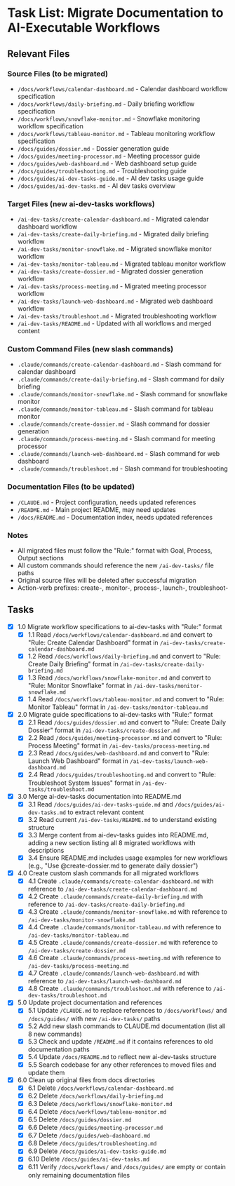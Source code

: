 # Task List: Migrate Documentation to AI-Executable Workflows

## Relevant Files

### Source Files (to be migrated)
- `/docs/workflows/calendar-dashboard.md` - Calendar dashboard workflow specification
- `/docs/workflows/daily-briefing.md` - Daily briefing workflow specification
- `/docs/workflows/snowflake-monitor.md` - Snowflake monitoring workflow specification
- `/docs/workflows/tableau-monitor.md` - Tableau monitoring workflow specification
- `/docs/guides/dossier.md` - Dossier generation guide
- `/docs/guides/meeting-processor.md` - Meeting processor guide
- `/docs/guides/web-dashboard.md` - Web dashboard setup guide
- `/docs/guides/troubleshooting.md` - Troubleshooting guide
- `/docs/guides/ai-dev-tasks-guide.md` - AI dev tasks usage guide
- `/docs/guides/ai-dev-tasks.md` - AI dev tasks overview

### Target Files (new ai-dev-tasks workflows)
- `/ai-dev-tasks/create-calendar-dashboard.md` - Migrated calendar dashboard workflow
- `/ai-dev-tasks/create-daily-briefing.md` - Migrated daily briefing workflow
- `/ai-dev-tasks/monitor-snowflake.md` - Migrated snowflake monitor workflow
- `/ai-dev-tasks/monitor-tableau.md` - Migrated tableau monitor workflow
- `/ai-dev-tasks/create-dossier.md` - Migrated dossier generation workflow
- `/ai-dev-tasks/process-meeting.md` - Migrated meeting processor workflow
- `/ai-dev-tasks/launch-web-dashboard.md` - Migrated web dashboard workflow
- `/ai-dev-tasks/troubleshoot.md` - Migrated troubleshooting workflow
- `/ai-dev-tasks/README.md` - Updated with all workflows and merged content

### Custom Command Files (new slash commands)
- `.claude/commands/create-calendar-dashboard.md` - Slash command for calendar dashboard
- `.claude/commands/create-daily-briefing.md` - Slash command for daily briefing
- `.claude/commands/monitor-snowflake.md` - Slash command for snowflake monitor
- `.claude/commands/monitor-tableau.md` - Slash command for tableau monitor
- `.claude/commands/create-dossier.md` - Slash command for dossier generation
- `.claude/commands/process-meeting.md` - Slash command for meeting processor
- `.claude/commands/launch-web-dashboard.md` - Slash command for web dashboard
- `.claude/commands/troubleshoot.md` - Slash command for troubleshooting

### Documentation Files (to be updated)
- `/CLAUDE.md` - Project configuration, needs updated references
- `/README.md` - Main project README, may need updates
- `/docs/README.md` - Documentation index, needs updated references

### Notes
- All migrated files must follow the "Rule:" format with Goal, Process, Output sections
- All custom commands should reference the new `/ai-dev-tasks/` file paths
- Original source files will be deleted after successful migration
- Action-verb prefixes: create-, monitor-, process-, launch-, troubleshoot-

## Tasks

- [x] 1.0 Migrate workflow specifications to ai-dev-tasks with "Rule:" format
  - [x] 1.1 Read `/docs/workflows/calendar-dashboard.md` and convert to "Rule: Create Calendar Dashboard" format in `/ai-dev-tasks/create-calendar-dashboard.md`
  - [x] 1.2 Read `/docs/workflows/daily-briefing.md` and convert to "Rule: Create Daily Briefing" format in `/ai-dev-tasks/create-daily-briefing.md`
  - [x] 1.3 Read `/docs/workflows/snowflake-monitor.md` and convert to "Rule: Monitor Snowflake" format in `/ai-dev-tasks/monitor-snowflake.md`
  - [x] 1.4 Read `/docs/workflows/tableau-monitor.md` and convert to "Rule: Monitor Tableau" format in `/ai-dev-tasks/monitor-tableau.md`

- [x] 2.0 Migrate guide specifications to ai-dev-tasks with "Rule:" format
  - [x] 2.1 Read `/docs/guides/dossier.md` and convert to "Rule: Create Daily Dossier" format in `/ai-dev-tasks/create-dossier.md`
  - [x] 2.2 Read `/docs/guides/meeting-processor.md` and convert to "Rule: Process Meeting" format in `/ai-dev-tasks/process-meeting.md`
  - [x] 2.3 Read `/docs/guides/web-dashboard.md` and convert to "Rule: Launch Web Dashboard" format in `/ai-dev-tasks/launch-web-dashboard.md`
  - [x] 2.4 Read `/docs/guides/troubleshooting.md` and convert to "Rule: Troubleshoot System Issues" format in `/ai-dev-tasks/troubleshoot.md`

- [x] 3.0 Merge ai-dev-tasks documentation into README.md
  - [x] 3.1 Read `/docs/guides/ai-dev-tasks-guide.md` and `/docs/guides/ai-dev-tasks.md` to extract relevant content
  - [x] 3.2 Read current `/ai-dev-tasks/README.md` to understand existing structure
  - [x] 3.3 Merge content from ai-dev-tasks guides into README.md, adding a new section listing all 8 migrated workflows with descriptions
  - [x] 3.4 Ensure README.md includes usage examples for new workflows (e.g., "Use @create-dossier.md to generate daily dossier")

- [x] 4.0 Create custom slash commands for all migrated workflows
  - [x] 4.1 Create `.claude/commands/create-calendar-dashboard.md` with reference to `/ai-dev-tasks/create-calendar-dashboard.md`
  - [x] 4.2 Create `.claude/commands/create-daily-briefing.md` with reference to `/ai-dev-tasks/create-daily-briefing.md`
  - [x] 4.3 Create `.claude/commands/monitor-snowflake.md` with reference to `/ai-dev-tasks/monitor-snowflake.md`
  - [x] 4.4 Create `.claude/commands/monitor-tableau.md` with reference to `/ai-dev-tasks/monitor-tableau.md`
  - [x] 4.5 Create `.claude/commands/create-dossier.md` with reference to `/ai-dev-tasks/create-dossier.md`
  - [x] 4.6 Create `.claude/commands/process-meeting.md` with reference to `/ai-dev-tasks/process-meeting.md`
  - [x] 4.7 Create `.claude/commands/launch-web-dashboard.md` with reference to `/ai-dev-tasks/launch-web-dashboard.md`
  - [x] 4.8 Create `.claude/commands/troubleshoot.md` with reference to `/ai-dev-tasks/troubleshoot.md`

- [x] 5.0 Update project documentation and references
  - [x] 5.1 Update `/CLAUDE.md` to replace references to `/docs/workflows/` and `/docs/guides/` with new `/ai-dev-tasks/` paths
  - [x] 5.2 Add new slash commands to CLAUDE.md documentation (list all 8 new commands)
  - [x] 5.3 Check and update `/README.md` if it contains references to old documentation paths
  - [x] 5.4 Update `/docs/README.md` to reflect new ai-dev-tasks structure
  - [x] 5.5 Search codebase for any other references to moved files and update them

- [x] 6.0 Clean up original files from docs directories
  - [x] 6.1 Delete `/docs/workflows/calendar-dashboard.md`
  - [x] 6.2 Delete `/docs/workflows/daily-briefing.md`
  - [x] 6.3 Delete `/docs/workflows/snowflake-monitor.md`
  - [x] 6.4 Delete `/docs/workflows/tableau-monitor.md`
  - [x] 6.5 Delete `/docs/guides/dossier.md`
  - [x] 6.6 Delete `/docs/guides/meeting-processor.md`
  - [x] 6.7 Delete `/docs/guides/web-dashboard.md`
  - [x] 6.8 Delete `/docs/guides/troubleshooting.md`
  - [x] 6.9 Delete `/docs/guides/ai-dev-tasks-guide.md`
  - [x] 6.10 Delete `/docs/guides/ai-dev-tasks.md`
  - [x] 6.11 Verify `/docs/workflows/` and `/docs/guides/` are empty or contain only remaining documentation files
